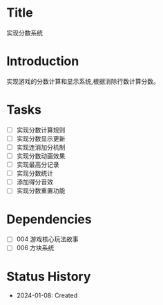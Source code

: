 # Title
实现分数系统

# Introduction
实现游戏的分数计算和显示系统,根据消除行数计算分数。

# Tasks
- [ ] 实现分数计算规则
- [ ] 实现分数显示更新
- [ ] 实现连消加分机制
- [ ] 实现分数动画效果
- [ ] 实现最高分记录
- [ ] 实现分数统计
- [ ] 添加得分音效
- [ ] 实现分数重置功能

# Dependencies
- [ ] 004 游戏核心玩法故事
- [ ] 006 方块系统

# Status History
- 2024-01-08: Created
